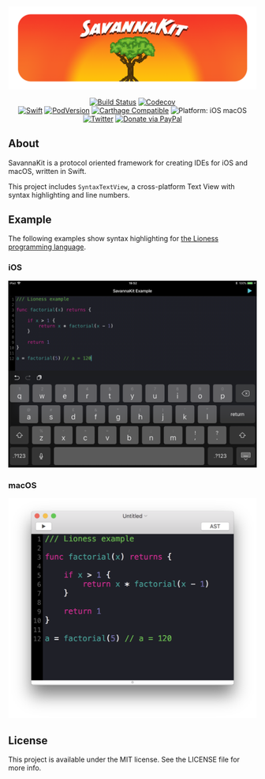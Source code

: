 <p align="center">
<img src="readme-resources/hero@2x.png" height:256px alt="SavannaKit">
</p>

<p align="center">
<a href="https://travis-ci.org/louisdh/savannakit"><img src="https://travis-ci.org/louisdh/savannakit.svg?branch=master" style="max-height: 300px;" alt="Build Status"/></a>
<a href="https://codecov.io/gh/louisdh/savannakit"><img src="https://codecov.io/gh/louisdh/savannakit/branch/master/graph/badge.svg" alt="Codecov"/></a>
<br>
<a href="https://developer.apple.com/swift/"><img src="https://img.shields.io/badge/Swift-4.0-orange.svg?style=flat" style="max-height: 300px;" alt="Swift"/></a>
<a href="https://cocoapods.org/pods/SavannaKit"><img src="https://img.shields.io/cocoapods/v/SavannaKit.svg" style="max-height: 300px;" alt="PodVersion"/></a>
<a href="https://github.com/Carthage/Carthage"><img src="https://img.shields.io/badge/Carthage-compatible-4bc51d.svg?style=flat" style="max-height: 300px;" alt="Carthage Compatible"/></a>
<img src="https://img.shields.io/badge/platforms-iOS%20%7C%20macOS-lightgrey.svg" style="max-height: 300px;" alt="Platform: iOS macOS">
<br>
<a href="http://twitter.com/LouisDhauwe"><img src="https://img.shields.io/badge/Twitter-@LouisDhauwe-blue.svg?style=flat" style="max-height: 300px;" alt="Twitter"/></a>
<a href="https://paypal.me/louisdhauwe"><img src="https://img.shields.io/badge/Donate-PayPal-green.svg?style=flat" alt="Donate via PayPal"/></a>
</p>

## About
SavannaKit is a protocol oriented framework for creating IDEs for iOS and macOS, written in Swift. 

This project includes `SyntaxTextView`, a cross-platform Text View with syntax highlighting and line numbers.

## Example
The following examples show syntax highlighting for [the Lioness programming language](https://github.com/louisdh/lioness).

### iOS
![iOS Example](readme-resources/example_ios.png)

### macOS
![macOS Example](readme-resources/example_mac.png)

## License

This project is available under the MIT license. See the LICENSE file for more info.